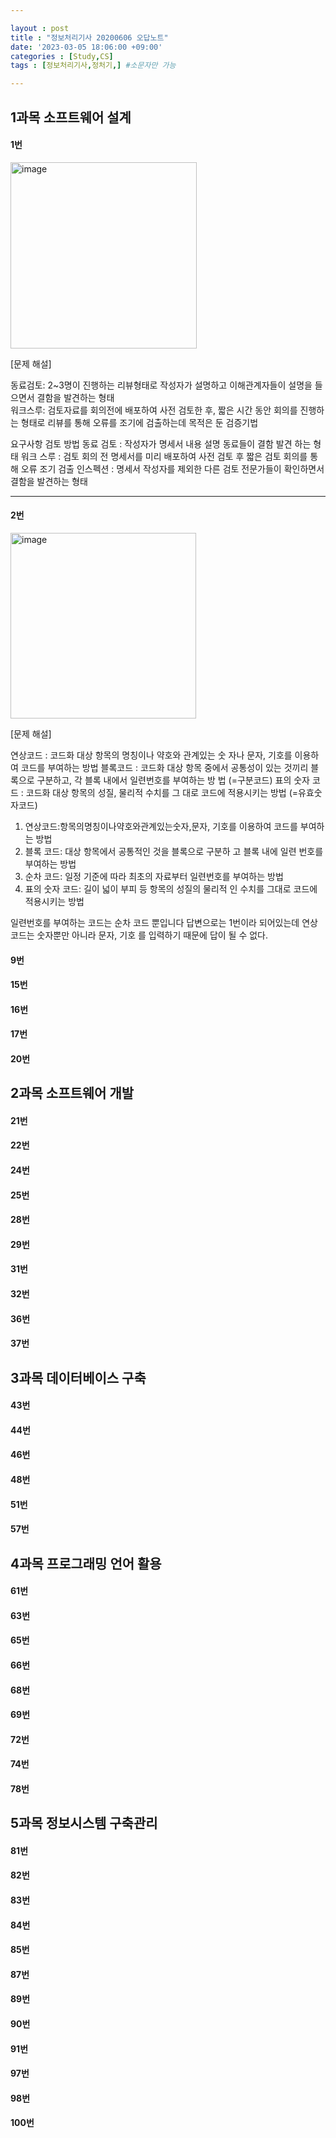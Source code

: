 ```yaml
---

layout : post
title : "정보처리기사 20200606 오답노트"
date: '2023-03-05 18:06:00 +09:00'
categories : [Study,CS]
tags : [정보처리기사,정처기,] #소문자만 가능

---
```



## 1과목 소프트웨어 설계

#### 1번

<img width="298" alt="image" src="https://user-images.githubusercontent.com/71093890/222950542-caf11609-0d5a-48f3-82e1-0b458163c24a.png">

[문제 해설]

동료검토: 2~3명이 진행하는 리뷰형태로 작성자가 설명하고 이해관계자들이 설명을 들으면서 결함을 발견하는 형태  
워크스루: 검토자료를 회의전에 배포하여 사전 검토한 후, 짧은 시간 동안 회의를 진행하는 형태로 리뷰를 통해 오류를 조기에 검출하는데 목적은 둔 검증기법

요구사항 검토 방법
동료 검토 : 작성자가 명세서 내용 설명 동료들이 결함 발견 하는 형태
워크 스루 : 검토 회의 전 명세서를 미리 배포하여 사전 검토 후 짧은 검토 회의를 통해 오류 조기 검출
인스펙션 : 명세서 작성자를 제외한 다른 검토 전문가들이 확인하면서 결함을 발견하는 형태

---

#### 2번

<img width="297" alt="image" src="https://user-images.githubusercontent.com/71093890/222950546-045a54c9-b64b-4200-b63e-8391b59dcb23.png">

[문제 해설]

연상코드 : 코드화 대상 항목의 명칭이나 약호와 관계있는 숫 자나 문자, 기호를 이용하여 코드를 부여하는 방법
블록코드 : 코드화 대상 항목 중에서 공통성이 있는 것끼리 블록으로 구분하고, 각 블록 내에서 일련번호를 부여하는 방 법 (=구분코드)
표의 숫자 코드 : 코드화 대상 항목의 성질, 물리적 수치를 그 대로 코드에 적용시키는 방법 (=유효숫자코드)

1. 연상코드:항목의명칭이나약호와관계있는숫자,문자, 기호를 이용하여 코드를 부여하는 방법  
2. 블록 코드: 대상 항목에서 공통적인 것을 블록으로 구분하 고 블록 내에 일련 번호를 부여하는 방법  
3. 순차 코드: 일정 기준에 따라 최초의 자료부터 일련번호를 부여하는 방법  
4. 표의 숫자 코드: 길이 넓이 부피 등 항목의 성질의 물리적 인 수치를 그대로 코드에 적용시키는 방법  

일련번호를 부여하는 코드는 순차 코드 뿐입니다 답변으로는 1번이라 되어있는데 연상 코드는 숫자뿐만 아니라 문자, 기호 를 입력하기 때문에 답이 될 수 없다.  


#### 9번

#### 15번

#### 16번

#### 17번

#### 20번

## 2과목 소프트웨어 개발

#### 21번

#### 22번

#### 24번

#### 25번

#### 28번

#### 29번

#### 31번

#### 32번

#### 36번

#### 37번

## 3과목 데이터베이스 구축

#### 43번

#### 44번

#### 46번

#### 48번

#### 51번

#### 57번

## 4과목 프로그래밍 언어 활용

#### 61번

#### 63번

#### 65번

#### 66번

#### 68번

#### 69번

#### 72번

#### 74번

#### 78번

## 5과목 정보시스템 구축관리

#### 81번

#### 82번

#### 83번

#### 84번

#### 85번

#### 87번

#### 89번

#### 90번

#### 91번

#### 97번

#### 98번

#### 100번

